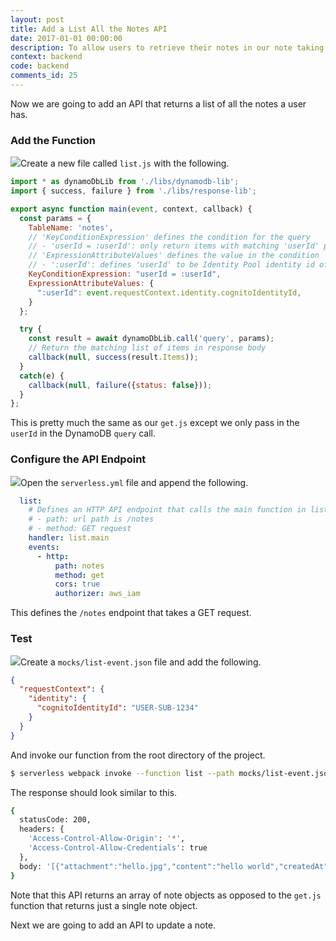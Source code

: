 ```yaml
---
layout: post
title: Add a List All the Notes API
date: 2017-01-01 00:00:00
description: To allow users to retrieve their notes in our note taking app, we are going to add a list note GET API. To do this we will add a new Lambda function to our Serverless Framework project. The Lambda function will retrieve all the user’s notes from the DynamoDB table. We also need to ensure to set the Access-Control headers to enable CORS for our serverless backend API.
context: backend
code: backend
comments_id: 25
---
```


Now we are going to add an API that returns a list of all the notes a user has.

### Add the Function

<img class="code-marker" src="{{ site.url }}/assets/s.png" />Create a new file called `list.js` with the following.

``` javascript
import * as dynamoDbLib from './libs/dynamodb-lib';
import { success, failure } from './libs/response-lib';

export async function main(event, context, callback) {
  const params = {
    TableName: 'notes',
    // 'KeyConditionExpression' defines the condition for the query
    // - 'userId = :userId': only return items with matching 'userId' partition key
    // 'ExpressionAttributeValues' defines the value in the condition
    // - ':userId': defines 'userId' to be Identity Pool identity id of the authenticated user
    KeyConditionExpression: "userId = :userId",
    ExpressionAttributeValues: {
      ":userId": event.requestContext.identity.cognitoIdentityId,
    }
  };

  try {
    const result = await dynamoDbLib.call('query', params);
    // Return the matching list of items in response body
    callback(null, success(result.Items));
  }
  catch(e) {
    callback(null, failure({status: false}));
  }
};
```

This is pretty much the same as our `get.js` except we only pass in the `userId` in the DynamoDB `query` call.

### Configure the API Endpoint

<img class="code-marker" src="{{ site.url }}/assets/s.png" />Open the `serverless.yml` file and append the following.

``` yaml
  list:
    # Defines an HTTP API endpoint that calls the main function in list.js
    # - path: url path is /notes
    # - method: GET request
    handler: list.main
    events:
      - http:
          path: notes
          method: get
          cors: true
          authorizer: aws_iam
```

This defines the `/notes` endpoint that takes a GET request.

### Test

<img class="code-marker" src="{{ site.url }}/assets/s.png" />Create a `mocks/list-event.json` file and add the following.

``` json
{
  "requestContext": {
    "identity": {
      "cognitoIdentityId": "USER-SUB-1234"
    }
  }
}
```

And invoke our function from the root directory of the project.

``` bash
$ serverless webpack invoke --function list --path mocks/list-event.json
```

The response should look similar to this.

``` bash
{
  statusCode: 200,
  headers: {
    'Access-Control-Allow-Origin': '*',
    'Access-Control-Allow-Credentials': true
  },
  body: '[{"attachment":"hello.jpg","content":"hello world","createdAt":1487800950620,"noteId":"578eb840-f70f-11e6-9d1a-1359b3b22944","userId":"USER-SUB-1234"}]'
}
```

Note that this API returns an array of note objects as opposed to the `get.js` function that returns just a single note object.

Next we are going to add an API to update a note.
